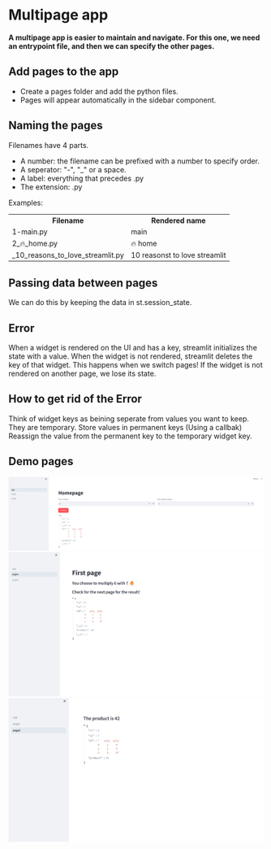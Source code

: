 # Multipage app

<strong>A multipage app is easier to maintain and navigate. For this one, we need an entrypoint file, and then we can specify the other pages.</strong>

## Add pages to the app
<ul>
    <li>Create a pages folder and add the python files.</li>
    <li>Pages will appear automatically in the sidebar component.</li>
</ul>

## Naming the pages
  Filenames have 4 parts.
<ul>
    <li>A number: the filename can be prefixed with a number to specify order.</li>
    <li>A seperator: "-", "_" or a space.</li>
    <li>A label: everything that precedes .py</li>
    <li>The extension: .py</li>
</ul>
Examples:
<table>
    <tr>
        <th>Filename</th>
        <th>Rendered name</th>
    </tr>
    <tr>
        <td>1-main.py</td>
        <td>main</td>
    </tr>
    <tr>
        <td>2_🔥_home.py</td>
        <td>🔥 home</td>
    </tr>
    <tr>
        <td>_10_reasons_to_love_streamlit.py</td>
        <td>10 reasonst to love streamlit</td>
    </tr>
</table>

## Passing data between pages
We can do this by keeping the data in st.session_state.

## Error
When a widget is rendered on the UI and has a key, streamlit initializes the state with a value. When the widget is not rendered, streamlit deletes the key of that widget. This happens when we switch pages! If the widget is not rendered on another page, we lose its state.

## How to get rid of the Error
Think of widget keys as beining seperate from values you want to keep. They are temporary. Store values in permanent keys (Using a callbak) Reassign the value from the permanent key to the temporary widget key.

## Demo pages

<img src="homePage.png">

<img src="firstPage.png">

<img src="secondPage.png">


